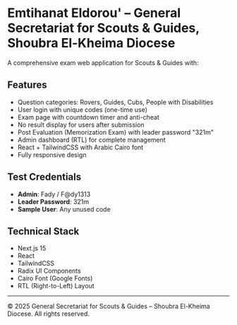 # Emtihanat Eldorou' – General Secretariat for Scouts & Guides, Shoubra El-Kheima Diocese

A comprehensive exam web application for Scouts & Guides with:

## Features
- Question categories: Rovers, Guides, Cubs, People with Disabilities
- User login with unique codes (one-time use)
- Exam page with countdown timer and anti-cheat
- No result display for users after submission  
- Post Evaluation (Memorization Exam) with leader password "321m"
- Admin dashboard (RTL) for complete management
- React + TailwindCSS with Arabic Cairo font
- Fully responsive design

## Test Credentials
- **Admin**: Fady / F@dy1313
- **Leader Password**: 321m
- **Sample User**: Any unused code

## Technical Stack
- Next.js 15
- React
- TailwindCSS
- Radix UI Components
- Cairo Font (Google Fonts)
- RTL (Right-to-Left) Layout

---
© 2025 General Secretariat for Scouts & Guides – Shoubra El-Kheima Diocese. All rights reserved.

<!-- Deployment Trigger: 2025-01-15 -->
